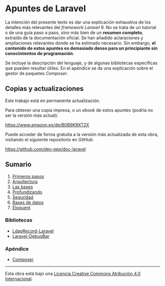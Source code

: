 # Apuntes de Laravel

La intención del presente texto es dar una explicación exhaustiva de los detalles más relevantes del *framework Laravel* 9. No se trata de un tutorial o de una guía paso a paso, sino más bien de un **resumen completo**, extraído de la documentación oficial. Se han añadido aclaraciones y ampliaciones relevantes donde se ha estimado necesario. Sin embargo, **el contenido de estos apuntes es demasiado denso para un principiante sin conocimientos de programación**.

Se incluye la descripción del lenguaje, y de algunas bibliotecas específicas que pueden resultar útiles. En el apéndice se da una explicación sobre el gestor de paquetes *Composer*.

## Copias y actualizaciones

Este trabajo está en permanente actualización.

Para obtener una copia impresa, o un *ebook* de estos apuntes (podría no ser la versión más actual):

<https://www.amazon.es/dp/B0B9K8XT2X>

Puede acceder de forma gratuita a la versión más actualizada de esta obra, visitando el siguiente repositorio en *GitHub*:

<https://github.com/dev-pep/doc-laravel>

## Sumario

1. [Primeros pasos](capitulos/01-primeros-pasos.md)
1. [Arquitectura](capitulos/02-arquitectura.md)
1. [Las bases](capitulos/03-bases.md)
1. [Profundizando](capitulos/04-profundizando.md)
1. [Seguridad](capitulos/05-seguridad.md)
1. [Bases de datos](capitulos/06-bases-de-datos.md)
1. [Eloquent](capitulos/07-eloquent.md)

### Bibliotecas

- [LdapRecord-Laravel](capitulos/ldaprecord-laravel.md)
- [Laravel-DebugBar](capitulos/laravel-debugbar.md)

### Apéndice

- [Composer](capitulos/ap-composer.md)

---

Esta obra está bajo una
[Licencia Creative Commons Atribución 4.0 Internacional](https://creativecommons.org/licenses/by/4.0/deed.es).
